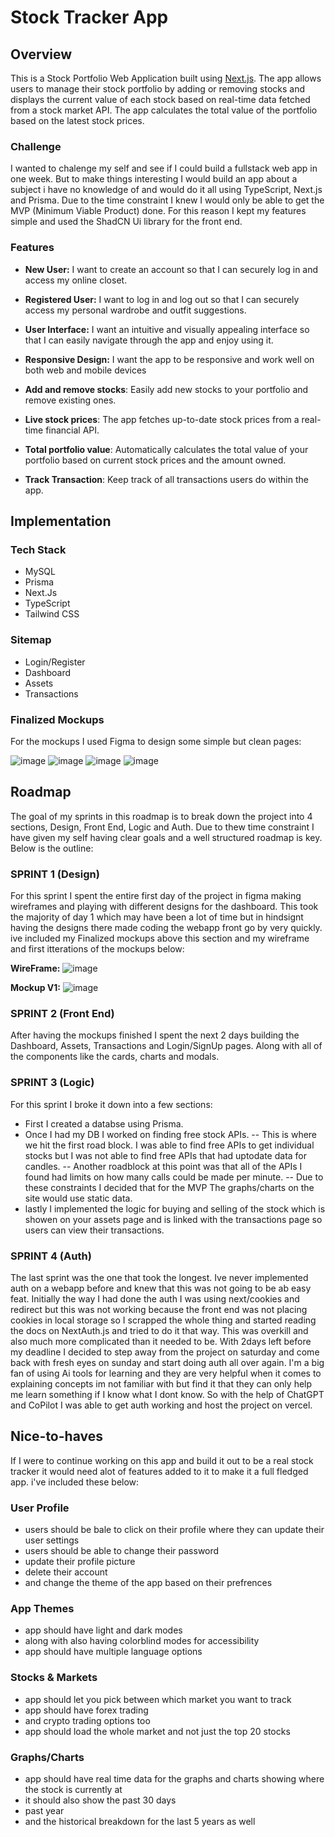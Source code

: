 # Stock Tracker App

## Overview

This is a Stock Portfolio Web Application built using [Next.js](https://nextjs.org/). The app allows users to manage their stock portfolio by adding or removing stocks and displays the current value of each stock based on real-time data fetched from a stock market API. The app calculates the total value of the portfolio based on the latest stock prices.


### Challenge

I wanted to chalenge my self and see if I could build a fullstack web app in one week. But to make things interesting I would build an app about a subject i have no knowledge of and would do it all using TypeScript, Next.js and Prisma. Due to the time constraint I knew I would only be able to get the MVP (Minimum Viable Product) done. For this reason I kept my features simple and used the ShadCN Ui library for the front end. 


### Features

- **New User:** I want to create an account so that I can securely log in and access my online closet.
- **Registered User:** I want to log in and log out so that I can securely access my personal wardrobe and outfit suggestions.
  
- **User Interface:** I want an intuitive and visually appealing interface so that I can easily navigate through the app and enjoy using it.
- **Responsive Design:** I want the app to be responsive and work well on both web and mobile devices


- **Add and remove stocks**: Easily add new stocks to your portfolio and remove existing ones.
- **Live stock prices**: The app fetches up-to-date stock prices from a real-time financial API.
- **Total portfolio value**: Automatically calculates the total value of your portfolio based on current stock prices and the amount owned.
- **Track Transaction**: Keep track of all transactions users do within the app.





## Implementation

### Tech Stack

- MySQL
- Prisma
- Next.Js
- TypeScript
- Tailwind CSS

### Sitemap

- Login/Register
- Dashboard
- Assets
- Transactions

### Finalized Mockups

For the mockups I used Figma to design some simple but clean pages:

![image](https://github.com/user-attachments/assets/91350468-2af5-43a3-a5e9-05a66f135daf)
![image](https://github.com/user-attachments/assets/e3f6dcfc-de05-4262-9ccd-15501ac6d53e)
![image](https://github.com/user-attachments/assets/f256ad75-5b29-4980-9b00-9445c086ba51)
![image](https://github.com/user-attachments/assets/be606955-e9bd-4d35-b136-338547c93a92)


## Roadmap

The goal of my sprints in this roadmap is to break down the project into 4 sections, Design, Front End, Logic and Auth. Due to thew time constraint I have given my self having clear goals and a well structured roadmap is key. Below is the outline:


### SPRINT 1 (Design)

For this sprint I spent the entire first day of the project in figma making wireframes and playing with different designs for the dashboard. This took the majority of day 1 which may have been a lot of time but in hindsignt having the designs there made coding the webapp front go by very quickly. ive included my Finalized mockups above this section and my wireframe and first itterations of the mockups below:

**WireFrame:**
![image](https://github.com/user-attachments/assets/325ff657-11db-4f92-bc7c-df76e15e7899)

**Mockup V1:** 
![image](https://github.com/user-attachments/assets/38d9b7d9-9ef0-4df2-97db-9a6398444663)



### SPRINT 2 (Front End)

After having the mockups finished I spent the next 2 days building the Dashboard, Assets, Transactions and Login/SignUp pages. Along with all of the components like the cards, charts and modals.

### SPRINT 3 (Logic)

For this sprint I broke it down into a few sections: 
- First I created a databse using Prisma. 
- Once I had my DB I worked on finding free stock APIs. 
    -- This is where we hit the first road block. I was able to find free APIs to get individual stocks but I was not able to find free APIs that had uptodate data for candles.
    -- Another roadblock at this point was that all of the APIs I found had limits on how many calls could be made per minute.
    -- Due to these constraints I decided that for the MVP The graphs/charts on the site would use static data.
- lastly I implemented the logic for buying and selling of the stock which is showen on your assets page and is linked with the transactions page so users can view their transactions.

### SPRINT 4 (Auth)

The last sprint was the one that took the longest. Ive never implemented auth on a webapp before and knew that this was not going to be ab easy feat. Initially the way I had done the auth I was using next/cookies and redirect but this was not working because the front end was not placing cookies in local storage so I scrapped the whole thing and started reading the docs on NextAuth.js and tried to do it that way. This was overkill and also much more complicated than it needed to be. With 2days left before my deadline I decided to step away from the project on saturday and come back with fresh eyes on sunday and start doing auth all over again. I'm a big fan of using Ai tools for learning and they are very helpful when it comes to explaining concepts im not familiar with but find it that they can only help me learn something if I know what I dont know. So with the help of ChatGPT and CoPilot I was able to get auth working and host the project on vercel.

## Nice-to-haves

If I were to continue working on this app and build it out to be a real stock tracker it would need alot of features added to it to make it a full fledged app. i've included these below:

### User Profile

- users should be bale to click on their profile where they can update their user settings
- users should be able to change their password
- update their profile picture
- delete their account
- and change the theme of the app based on their prefrences

### App Themes

- app should have light and dark modes
- along with also having colorblind modes for accessibility
- app should have multiple language options

### Stocks & Markets

- app should let you pick between which market you want to track
- app should have forex trading
- and crypto trading options too
- app should load the whole market and not just the top 20 stocks
  
### Graphs/Charts

- app should have real time data for the graphs and charts showing where the stock is currently at
- it should also show the past 30 days
- past year
- and the historical breakdown for the last 5 years as well
